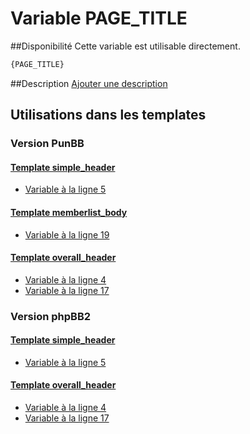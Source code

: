 # Variable PAGE_TITLE

##Disponibilité
Cette variable est utilisable directement.

```html
{PAGE_TITLE}
```

##Description
[Ajouter une description](https://fa-tvars.appspot.com/var/PAGE_TITLE)

## Utilisations dans les templates

### Version PunBB

#### [Template simple_header](punbb/simple_header.md#readme)
* [Variable &agrave; la ligne 5](../punbb/simple_header.tpl#L5)

#### [Template memberlist_body](punbb/memberlist_body.md#readme)
* [Variable &agrave; la ligne 19](../punbb/memberlist_body.tpl#L19)

#### [Template overall_header](punbb/overall_header.md#readme)
* [Variable &agrave; la ligne 4](../punbb/overall_header.tpl#L4)
* [Variable &agrave; la ligne 17](../punbb/overall_header.tpl#L17)

### Version phpBB2

#### [Template simple_header](subsilver/simple_header.md#readme)
* [Variable &agrave; la ligne 5](../subsilver/simple_header.tpl#L5)

#### [Template overall_header](subsilver/overall_header.md#readme)
* [Variable &agrave; la ligne 4](../subsilver/overall_header.tpl#L4)
* [Variable &agrave; la ligne 17](../subsilver/overall_header.tpl#L17)